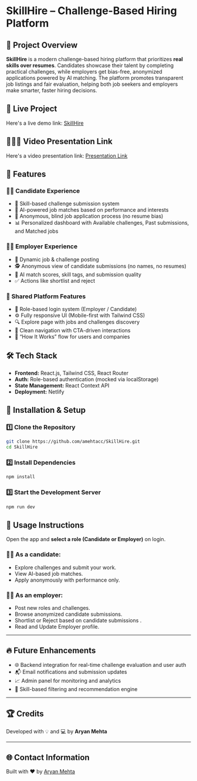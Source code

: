 # SkillHire – Challenge-Based Hiring Platform

## 📌 Project Overview

**SkillHire** is a modern challenge-based hiring platform that prioritizes **real skills over resumes**. Candidates showcase their talent by completing practical challenges, while employers get bias-free, anonymized applications powered by AI matching. The platform promotes transparent job listings and fair evaluation, helping both job seekers and employers make smarter, faster hiring decisions.

## 🚀 Live Project

Here's a live demo link: [SkillHire](https://skill-hire.netlify.app/)

## 👨🏻‍🏫 Video Presentation Link

Here's a video presentation link: [Presentation Link](https://drive.google.com/file/d/1CqYYGUZ65iZeFxwhZpXA26xtKdzNvsjw/view?usp=sharing)

## 🎯 Features

### 👨‍💻 Candidate Experience
- 📄 Skill-based challenge submission system
- 🧠 AI-powered job matches based on performance and interests
- 🧍 Anonymous, blind job application process (no resume bias)
- 📊 Personalized dashboard with Available challenges, Past submissions, and Matched jobs

### 👨‍💼 Employer Experience
- 📝 Dynamic job & challenge posting
- 🕵️ Anonymous view of candidate submissions  (no names, no resumes)
- 🤖 AI match scores, skill tags, and submission quality
- ✅ Actions like shortlist and reject

### 🔄 Shared Platform Features
- 🔐 Role-based login system (Employer / Candidate)
- ⚙️ Fully responsive UI (Mobile-first with Tailwind CSS)
- 🔍 Explore page with jobs and challenges discovery
- 🧭 Clean navigation with CTA-driven interactions
- 🤔 “How It Works” flow for users and companies

## 🛠️ Tech Stack

- **Frontend:** React.js, Tailwind CSS, React Router
- **Auth:** Role-based authentication (mocked via localStorage)
- **State Management:** React Context API
- **Deployment:** Netlify

## 🚀 Installation & Setup

### 1️⃣ Clone the Repository

```bash
git clone https://github.com/amehtacc/SkillHire.git
cd SkillHire
```

### 2️⃣ Install Dependencies

```bash
npm install
```

### 3️⃣ Start the Development Server

```bash
npm run dev
```

## 📝 Usage Instructions

Open the app and **select a role (Candidate or Employer)** on login.

### 👨‍💻 As a candidate:

- Explore challenges and submit your work.  
- View AI-based job matches.  
- Apply anonymously with performance only.

### 👨‍💼 As an employer:

- Post new roles and challenges.  
- Browse anonymized candidate submissions.  
- Shortlist or Reject based on candidate submissions .
- Read and Update Employer profile.

---

## 🔥 Future Enhancements

- 🌐 Backend integration for real-time challenge evaluation and user auth  
- 📬 Email notifications and submission updates  
- 📈 Admin panel for monitoring and analytics  
- 🎯 Skill-based filtering and recommendation engine  

---

## 🏆 Credits

Developed with 💡 and 💻 by **Aryan Mehta**

---

## 🌐 Contact Information

Built with ❤️ by [Aryan Mehta](https://aryanmehta.netlify.app/)


